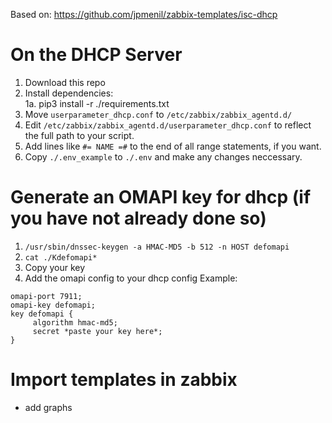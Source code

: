 Based on: https://github.com/jpmenil/zabbix-templates/isc-dhcp

# On the DHCP Server
1. Download this repo
2. Install dependencies:  
  1a. pip3 install -r ./requirements.txt
3. Move ```userparameter_dhcp.conf``` to ```/etc/zabbix/zabbix_agentd.d/```
4. Edit ```/etc/zabbix/zabbix_agentd.d/userparameter_dhcp.conf``` to reflect the full path to your script.
5. Add lines like ```#= NAME =#``` to the end of all range statements, if you want.
6. Copy ```./.env_example``` to ```./.env``` and make any changes neccessary.

# Generate an OMAPI key for dhcp (if you have not already done so)
1. ```/usr/sbin/dnssec-keygen -a HMAC-MD5 -b 512 -n HOST defomapi```
2. ```cat ./Kdefomapi*```
3. Copy your key
4. Add the omapi config to your dhcp config
Example:
```
omapi-port 7911;
omapi-key defomapi;
key defomapi {
     algorithm hmac-md5;
     secret *paste your key here*;
}
```

# Import templates in zabbix
* add graphs
